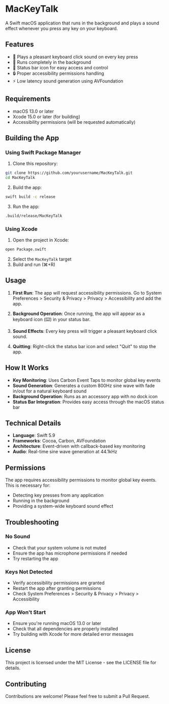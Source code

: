 # MacKeyTalk

A Swift macOS application that runs in the background and plays a sound effect whenever you press any key on your keyboard.

## Features

- 🎵 Plays a pleasant keyboard click sound on every key press
- 🔄 Runs completely in the background
- 📱 Status bar icon for easy access and control
- 🔒 Proper accessibility permissions handling
- ⚡ Low latency sound generation using AVFoundation

## Requirements

- macOS 13.0 or later
- Xcode 15.0 or later (for building)
- Accessibility permissions (will be requested automatically)

## Building the App

### Using Swift Package Manager

1. Clone this repository:
```bash
git clone https://github.com/yourusername/MacKeyTalk.git
cd MacKeyTalk
```

2. Build the app:
```bash
swift build -c release
```

3. Run the app:
```bash
.build/release/MacKeyTalk
```

### Using Xcode

1. Open the project in Xcode:
```bash
open Package.swift
```

2. Select the `MacKeyTalk` target
3. Build and run (⌘+R)

## Usage

1. **First Run**: The app will request accessibility permissions. Go to System Preferences > Security & Privacy > Privacy > Accessibility and add the app.

2. **Background Operation**: Once running, the app will appear as a keyboard icon (⌨️) in your status bar.

3. **Sound Effects**: Every key press will trigger a pleasant keyboard click sound.

4. **Quitting**: Right-click the status bar icon and select "Quit" to stop the app.

## How It Works

- **Key Monitoring**: Uses Carbon Event Taps to monitor global key events
- **Sound Generation**: Generates a custom 800Hz sine wave with fade in/out for a natural keyboard sound
- **Background Operation**: Runs as an accessory app with no dock icon
- **Status Bar Integration**: Provides easy access through the macOS status bar

## Technical Details

- **Language**: Swift 5.9
- **Frameworks**: Cocoa, Carbon, AVFoundation
- **Architecture**: Event-driven with callback-based key monitoring
- **Audio**: Real-time sine wave generation at 44.1kHz

## Permissions

The app requires accessibility permissions to monitor global key events. This is necessary for:
- Detecting key presses from any application
- Running in the background
- Providing a system-wide keyboard sound effect

## Troubleshooting

### No Sound
- Check that your system volume is not muted
- Ensure the app has microphone permissions if needed
- Try restarting the app

### Keys Not Detected
- Verify accessibility permissions are granted
- Restart the app after granting permissions
- Check System Preferences > Security & Privacy > Privacy > Accessibility

### App Won't Start
- Ensure you're running macOS 13.0 or later
- Check that all dependencies are properly installed
- Try building with Xcode for more detailed error messages

## License

This project is licensed under the MIT License - see the LICENSE file for details.

## Contributing

Contributions are welcome! Please feel free to submit a Pull Request.